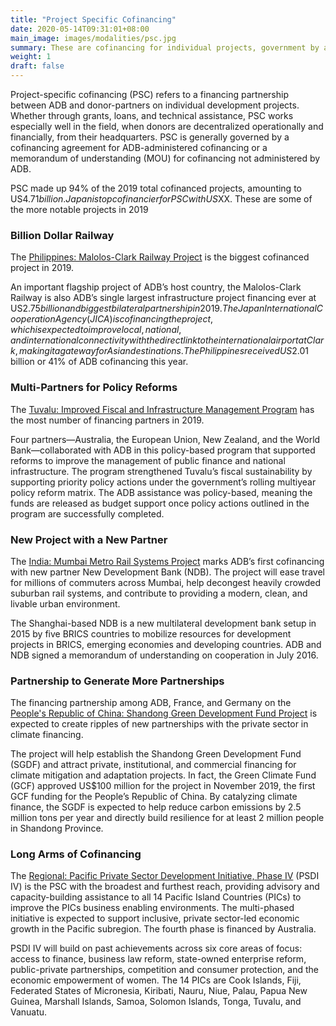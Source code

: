 ```yaml
---
title: "Project Specific Cofinancing"
date: 2020-05-14T09:31:01+08:00
main_image: images/modalities/psc.jpg
summary: These are cofinancing for individual projects, government by a cofinancing agreement or a memorandum of understanding, that are not under a framework cofinancing arrangement or global fund.
weight: 1
draft: false
---
```


Project-specific cofinancing (PSC) refers to a financing partnership between ADB and donor-partners on individual development projects. Whether through grants, loans, and technical assistance, PSC works especially well in the field, when donors are decentralized operationally and financially, from their headquarters. PSC is generally governed by a cofinancing agreement for ADB-administered cofinancing or a memorandum of understanding (MOU) for cofinancing not administered by ADB.

PSC made up 94% of the 2019 total cofinanced projects, amounting to US$4.71 billion. Japan is top cofinancier for PSC with US$XX. These are some of the more notable projects in 2019

### Billion Dollar Railway

The [Philippines: Malolos-Clark Railway Project](https://www.adb.org/projects/52083-001/main) is the biggest cofinanced project in 2019.

An important flagship project of ADB’s host country, the Malolos-Clark Railway is also ADB’s single largest infrastructure project financing ever at US$2.75 billion and biggest bilateral partnership in 2019. The Japan International Cooperation Agency (JICA) is cofinancing the project, which is expected to improve local, national, and international connectivity with the direct link to the international airport at Clark, making it a gateway for Asian destinations. The Philippines received US$2.01 billion or 41% of ADB cofinancing this year.

### Multi-Partners for Policy Reforms

The [Tuvalu: Improved Fiscal and Infrastructure Management Program](https://www.adb.org/projects/50377-001/main) has the most number of financing partners in 2019.

Four partners—Australia, the European Union, New Zealand, and the World Bank—collaborated with ADB in this policy-based program that supported reforms to improve the management of public finance and national infrastructure. The program strengthened Tuvalu’s fiscal sustainability by supporting priority policy actions under the government’s rolling multiyear policy reform matrix. The ADB assistance was policy-based, meaning the funds are released as budget support once policy actions outlined in the program are successfully completed.

### New Project with a New Partner

The [India: Mumbai Metro Rail Systems Project](https://www.adb.org/projects/49469-007/main) marks ADB’s first cofinancing with new partner New Development Bank (NDB). The project will ease travel for millions of commuters across Mumbai, help decongest heavily crowded suburban rail systems, and contribute to providing a modern, clean, and livable urban environment.

The Shanghai-based NDB is a new multilateral development bank setup in 2015 by five BRICS countries to mobilize resources for development projects in BRICS, emerging economies and developing countries. ADB and NDB signed a memorandum of understanding on cooperation in July 2016.

### Partnership to Generate More Partnerships

The financing partnership among ADB, France, and Germany on the [People's Republic of China: Shandong Green Development Fund Project](https://www.adb.org/projects/51194-001/main) is expected to create ripples of new partnerships with the private sector in climate financing.

The project will help establish the Shandong Green Development Fund (SGDF) and attract private, institutional, and commercial financing for climate mitigation and adaptation projects. In fact, the Green Climate Fund (GCF) approved US$100 million for the project in November 2019, the first GCF funding for the People’s Republic of China. By catalyzing climate finance, the SGDF is expected to help reduce carbon emissions by 2.5 million tons per year and directly build resilience for at least 2 million people in Shandong Province.

### Long Arms of Cofinancing

The [Regional: Pacific Private Sector Development Initiative, Phase IV](https://www.adb.org/projects/53072-001/main) (PSDI IV) is the PSC with the broadest and furthest reach, providing advisory and capacity-building assistance to all 14 Pacific Island Countries (PICs) to improve the PICs business enabling environments. The multi-phased initiative is expected to support inclusive, private sector-led economic growth in the Pacific subregion. The fourth phase is financed by Australia.

PSDI IV will build on past achievements across six core areas of focus: access to finance, business law reform, state-owned enterprise reform, public-private partnerships, competition and consumer protection, and the economic empowerment of women. The 14 PICs are Cook Islands, Fiji, Federated States of Micronesia, Kiribati, Nauru, Niue, Palau, Papua New Guinea, Marshall Islands, Samoa, Solomon Islands, Tonga, Tuvalu, and Vanuatu.
